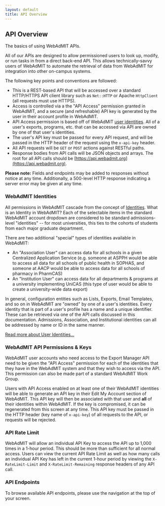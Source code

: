 ```yaml
---
layout: default
title: API Overview
---
```


## API Overview

The basics of using WebAdMIT APIs.

All of our APIs are designed to allow permissioned users to look up, modify, or run tasks in from a direct back-end API.  This allows technically-savvy users of WebAdMIT to automate the retrieval of data from WebAdMIT for integration into other on-campus systems.

The following key points and conventions are followed:

  * This is a REST-based API that will be accessed over a standard HTTP/HTTPS API client library such as `Net::HTTP` or Apache `HttpClient` (all requests must use HTTPS).
  * Access is controlled via a the "API Access" permission granted in WebAdMIT, and a secure (and refreshable) API key is generated by the user in their account profile in WebAdMIT.
  * API Access permission is based off of WebAdMIT [user identities](user_identity.html). All of a user's exports, programs, etc. that can be accessed via API are owned by one of that user's identities.
  * The user's API key must be passed for every API request, and will be passed in the HTTP header of the request using the `x-api-key` header.
  * All API requests will be `GET` or `POST` actions against RESTful paths.
  * Response bodies from API calls will be JSON objects and arrays. The root for all API calls should be [https://api.webadmit.org](https://api.webadmit.org).

<div class="alert alert-warning">
  <strong>Please note:</strong> Fields and endpoints may be added to responses without notice at any time.
  Additionally, a 500-level HTTP response indicating a server error may be given at any time.
</div>

### WebAdMIT Identities

All permissions in WebAdMIT cascade from the concept of [Identities](user_identity.html). What is an Identity in WebAdMIT? Each of the selectable items in the standard WebAdMIT account dropdown are considered to be standard admissions-level "identities" -- for most universities, this ties to the cohorts of students from each major graduate department.

There are two additional "special" types of identities available in WebAdMIT:

  * An "Association User" can access data for all schools in a given Centralized Application Service (e.g. someone at ASPPH would be able to access all data for all schools of public health in SOPHAS, and someone at AACP would be able to access data for all schools of pharmacy in PharmCAS)
  * An "Institution User" can access data for all departments & programs at a university implementing UniCAS (this type of user would be able to create a university-wide data export)

In general, configuration entities such as Lists, Exports, Email Templates, and so on in WebAdMIT are "owned" by one of a user's identities. Every identity that is part of a user's profile has a name and a unique identifier.  These can be retrieved via one of the API calls discussed in this documentation. Admissions, Association, and Institutional identities can all be addressed by name or ID in the same manner.

[Read more about User Identities...](user_identity.html)

### WebAdMIT API Permissions & Keys

WebAdMIT user accounts who need access to the Export Manager API need to be given the "API Access" permission for each of the identities that they have in the WebAdMIT system and that they wish to access via the API. This permission can also be made part of a standard WebAdMIT Work Group.

Users with API Access enabled on at least one of their WebAdMIT identities will be able to generate an API key in their Edit My Account section of WebAdMIT. This API key will then be associated with that user and **all** of their identities within WebAdMIT. If the key is compromised, it can be regenerated from this screen at any time. This API key must be passed in the HTTP header (key name of `x-api-key`) of all requests to the API, or requests will be rejected.

### API Rate Limit

WebAdMIT will allow an individual API Key to access the API up to 1,000 times in a 1-hour period. This should be more than sufficient for all normal access. Users can view the current API Rate Limit as well as how many calls an individual API Key has left in the current 1-hour period by viewing the `X-RateLimit-Limit` and `X-RateLimit-Remaining` response headers of any API call.

### API Endpoints

To browse available API endpoints, please use the navigation at the top of your screen.
